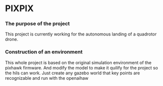 # PIXPIX
### The purpose of the project ###
This project is currently working for the autonomous landing of a quadrotor drone.

### Construction of an environment ###
This whole project is based on the original simulation environment of the pixhawk firmware.
And modify the model to make it quilify for the project so the hils can work.
Just create any gazebo world that key points are recognizable and run with the openaihaw

